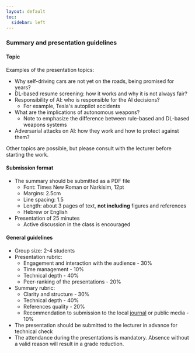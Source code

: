 ```yaml
---
layout: default
toc:
  sidebar: left
---
```


### Summary and presentation guidelines

#### Topic
Examples of the presentation topics:
* Why self-driving cars are not yet on the roads, being promised for years?
* DL-based resume screening: how it works and why it is not always fair?
* Responsibility of AI: who is responsible for the AI decisions?
  * For example, Tesla's autopilot accidents 
* What are the implications of autonomous weapons?
  * Note to emphasize the difference between rule-based and DL-based weapons systems
* Adversarial attacks on AI: how they work and how to protect against them?

Other topics are possible, but please consult with the lecturer before starting the work.

#### Submission format
* The summary should be submitted as a PDF file
  * Font: Times New Roman or Narkisim, 12pt
  * Margins: 2.5cm
  * Line spacing: 1.5
  * Length: about 3 pages of text, **not including** figures and references
  * Hebrew or English
* Presentation of 25 minutes
  * Active discussion in the class is encouraged

#### General guidelines
* Group size: 2-4 students
* Presentation rubric:
  * Engagement and interaction with the audience - 30%
  * Time management - 10%
  * Technical depth - 40%
  * Peer-ranking of the presentations - 20%
* Summary rubric:
  * Clarity and structure - 30%
  * Technical depth - 40%
  * References quality - 20%
  * Recommendation to submission to the local [journal](https://www.seeei.org.il/%D7%A2%D7%99%D7%AA%D7%95%D7%9F_%D7%94%D7%94%D7%AA%D7%90%D7%92%D7%93%D7%95%D7%AA.html) or public media - 10%
* The presentation should be submitted to the lecturer in advance for technical check
* The attendance during the presentations is mandatory. Absence without a valid reason will result in a grade reduction.
 